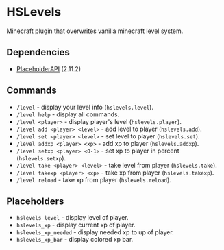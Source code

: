 # HSLevels
Minecraft plugin that overwrites vanilla minecraft level system.

## Dependencies
- <a href="https://www.spigotmc.org/resources/placeholderapi.6245/">PlaceholderAPI</a> (2.11.2)

## Commands
- ```/level``` - display your level info (```hslevels.level```).
- ```/level help``` - display all commands.
- ```/level <player>``` - display player's level (```hslevels.player```).
- ```/level add <player> <level>``` - add level to player (```hslevels.add```). 
- ```/level set <player> <level>``` - set level to player (```hslevels.set```). 
- ```/level addxp <player> <xp>``` - add xp to player (```hslevels.addxp```). 
- ```/level setxp <player> <0-1>``` - set xp to player in percent (```hslevels.setxp```). 
- ```/level take <player> <level>``` - take level from player (```hslevels.take```). 
- ```/level takexp <player> <xp>``` - take xp from player (```hslevels.takexp```). 
- ```/level reload``` - take xp from player (```hslevels.reload```). 

## Placeholders
- ```hslevels_level``` - display level of player.
- ```hslevels_xp``` - display current xp of player.
- ```hslevels_xp_needed``` - display needed xp to up of player.
- ```hslevels_xp_bar``` - display colored xp bar.